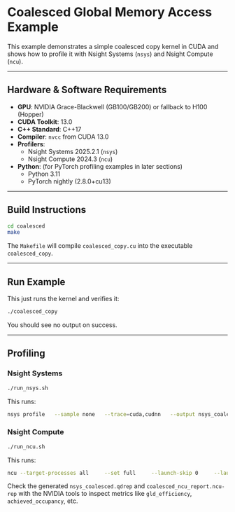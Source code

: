 # Coalesced Global Memory Access Example

This example demonstrates a simple coalesced copy kernel in CUDA and shows
how to profile it with Nsight Systems (`nsys`) and Nsight Compute (`ncu`).

---

## Hardware & Software Requirements

- **GPU**: NVIDIA Grace-Blackwell (GB100/GB200) or fallback to H100 (Hopper)
- **CUDA Toolkit**: 13.0
- **C++ Standard**: C++17
- **Compiler**: `nvcc` from CUDA 13.0
- **Profilers**:
  - Nsight Systems 2025.2.1 (`nsys`)
  - Nsight Compute 2024.3 (`ncu`)
- **Python**: (for PyTorch profiling examples in later sections)
  - Python 3.11
  - PyTorch nightly (2.8.0+cu13)

---

## Build Instructions

```bash
cd coalesced
make
```

The `Makefile` will compile `coalesced_copy.cu` into the executable `coalesced_copy`.

---

## Run Example

This just runs the kernel and verifies it:

```bash
./coalesced_copy
```

You should see no output on success.

---

## Profiling

### Nsight Systems

```bash
./run_nsys.sh
```

This runs:

```bash
nsys profile   --sample none   --trace=cuda,cudnn   --output nsys_coalesced   ./coalesced_copy
```

### Nsight Compute

```bash
./run_ncu.sh
```

This runs:

```bash
ncu --target-processes all     --set full     --launch-skip 0     --launch-count 1     --output coalesced_ncu_report     ./coalesced_copy
```

Check the generated `nsys_coalesced.qdrep` and `coalesced_ncu_report.ncu-rep`
with the NVIDIA tools to inspect metrics like `gld_efficiency`, `achieved_occupancy`, etc.
